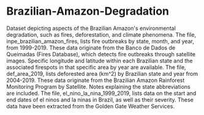 # Brazilian-Amazon-Degradation
Dataset depicting aspects of the Brazilian Amazon's environmental degradation, such as fires, deforestation, and climate phenomena.
The file, inpe_brazilian_amazon_fires, lists fire outbreaks by state, month, and year, from 1999-2019. These data originate from the Banco de Dados de Queimadas (Fires Database), which detects fire outbreaks through satellite images. Specific longitude and latitude within each Brazilian state and the associated firespots in that specific area by year are available.
The file, def_area_2019, lists deforested area (km^2) by Brazilian state and year from 2004-2019. These data originate from the Brazilian Amazon Rainforest Monitoring Program by Satellite. Notes explaining the state abbreviations are included. 
The file, el_nino_la_nina_1999_2019, lists data on the start and end dates of el ninos and la ninas in Brazil, as well as their severity. These data have been extracted from the Golden Gate Weather Services.
